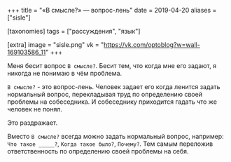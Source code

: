 +++
title = "«В смысле?» — вопрос-лень"
date = 2019-04-20
aliases = ["sisle"]

[taxonomies]
tags = ["рассуждения", "язык"]

[extra]
image = "sisle.png"
vk = "https://vk.com/optoblog?w=wall-169103586_11"
+++

Меня бесит вопрос `В смысле?`. Бесит тем, что когда мне его задают, я никогда не понимаю в чём проблема.

`В смысле?` - это вопрос-лень. Человек задает его когда ленится задать нормальный вопрос, перекладывая труд по определению своей проблемы на собеседника. И собеседнику приходится гадать что же человек не понял.

Это раздражает.

Вместо `В смысле?` всегда можно задать нормальный вопрос, например: `Что такое _____?`, `Когда такое было?`, `Почему?`. Тем самым переложив ответственность по определению своей проблемы на себя.